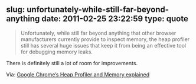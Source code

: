 slug: unfortunately-while-still-far-beyond-anything
date: 2011-02-25 23:22:59
type: quote
---

> Unfortunately, while still far beyond anything that other browser manufacturers currently provide to inspect memory, the heap profiler still has several huge issues that keep it from being an effective tool for debugging memory leaks.

There is definitely still a lot of room for improvements.

 Via: [Google Chrome’s Heap Profiler and Memory explained](http://zetafleet.com/blog/google-chromes-heap-profiler-and-memory-timeline)
